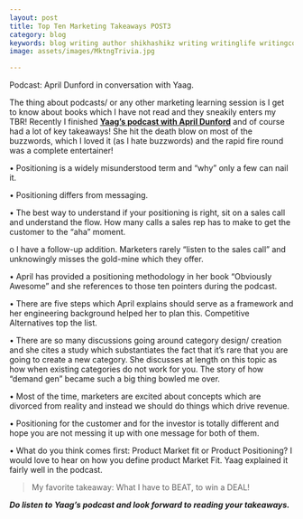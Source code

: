 ```yaml
---
layout: post
title: Top Ten Marketing Takeaways POST3
category: blog
keywords: blog writing author shikhashikz writing writinglife writingcommunity dailyblogpost dailyblogpostchallenge marketing abm
image: assets/images/MktngTrivia.jpg

---
```

Podcast: April Dunford in conversation with Yaag.

The thing about podcasts/ or any other marketing learning session is I get to know about books which I have not read and they sneakily enters my TBR! Recently I finished **[Yaag’s podcast with April Dunford](https://the-abm-conversations-podcast.simplecast.com/episodes/april-dunford-positioning-Rx8Glrdu)** and of course had a lot of key takeaways! She hit the death blow on most of the buzzwords, which I loved it (as I hate buzzwords) and the rapid fire round was a complete entertainer!

•	Positioning is a widely misunderstood term and “why” only a few can nail it.

•	Positioning differs from messaging.

•	The best way to understand if your positioning is right, sit on a sales call and understand the flow. How many calls a sales rep has to make to get the customer to the “aha” moment.

   o	I have a follow-up addition. Marketers rarely “listen to the sales call” and unknowingly misses the gold-mine which they offer.
   
•	April has provided a positioning methodology in her book “Obviously Awesome” and she references to those ten pointers during the podcast.

•	There are five steps which April explains should serve as a framework and her engineering background helped her to plan this. Competitive Alternatives top the list.

•	There are so many discussions going around category design/ creation and she cites a study which substantiates the fact that it’s rare that you are going to create a new category. She discusses at length on this topic as how when existing categories do not work for you. The story of how “demand gen” became such a big thing bowled me over.

•	Most of the time, marketers are excited about concepts which are divorced from reality and instead we should do things which drive revenue.

•	Positioning for the customer and for the investor is totally different and hope you are not messing it up with one message for both of them.

•	What do you think comes first: Product Market fit or Product Positioning? I would love to hear on how you define product Market Fit. Yaag explained it fairly well in the podcast.

>My favorite takeaway: What I have to BEAT, to win a DEAL!
>

***Do listen to Yaag’s podcast and look forward to reading your takeaways.***
